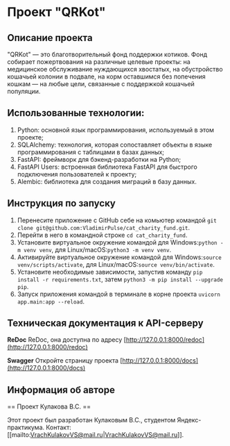 # Проект "QRKot"

## Описание проекта
"QRKot" — это благотворительный фонд поддержки котиков. Фонд собирает пожертвования на различные целевые проекты: на медицинское обслуживание нуждающихся хвостатых, на обустройство кошачьей колонии в подвале, на корм оставшимся без попечения кошкам — на любые цели, связанные с поддержкой кошачьей популяции.

## Использованные технологии:
1. Python: основной язык программирования, используемый в этом проекте;
1. SQLAlchemy: технология, которая сопоставляет объекты в языке программирования с таблицами в базах данных;
1. FastAPI: фреймворк для бэкенд-разработки на Python;
1. FastAPI Users: встроенная библиотека FastAPI для быстрого подключения пользователей к проекту;
1. Alembic: библиотека для создания миграций в базу данных.

## Инструкция по запуску
1. Перенесите приложение с GitHub себе на комьютер командой `git clone git@github.com:VladimirPulse/cat_charity_fund.git`. 
2. Перейти в него в командной строке `cd cat_charity_fund`.
3. Установите виртуальное окружение командой для Windows:`python -m venv venv`, для Linux/macOS:`python3 -m venv venv`.
4. Активируйте виртуальное окружение командой для Windows:`source venv/scripts/activate`, для Linux/macOS:`source venv/bin/activate`.
3. Установите необходимые зависимости, запустив команду `pip install -r requirements.txt`, затем `python3 -m pip install --upgrade pip`.
4. Запуск приложения командой в терминале в корне проекта `uvicorn app.main:app --reload`.

## Техническая документация к АPI-серверу

**ReDoc**
ReDoc, она доступна по адресу [http://127.0.0.1:8000/redoc](http://127.0.0.1:8000/redoc)

**Swagger**
Откройте страницу проекта [http://127.0.0.1:8000/docs](http://127.0.0.1:8000/docs)

## Информация об авторе
== Проект Кулакова В.С. ==

Этот проект был разработан Кулаковым В.С., студентом Яндекс-практикума. Контакт: [[mailto:VrachKulakovVS@mail.ru|VrachKulakovVS@mail.ru]].

